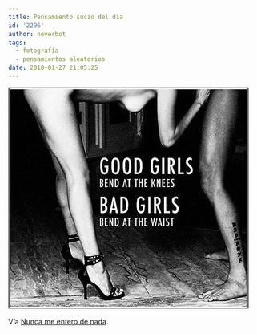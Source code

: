 ```yaml
---
title: Pensamiento sucio del día
id: '2296'
author: neverbot
tags:
  - fotografía
  - pensamientos aleatorios
date: 2010-01-27 21:05:25
---
```


![201001272104.jpg](./pensamiento-sucio-del-dia/201001272104.jpg)

Vía [Nunca me entero de nada](http://quimicefa.tumblr.com/).

